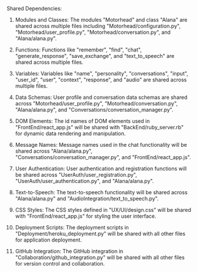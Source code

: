 Shared Dependencies:

1. Modules and Classes: The modules "Motorhead" and class "Alana" are shared across multiple files including "Motorhead/configuration.py", "Motorhead/user_profile.py", "Motorhead/conversation.py", and "Alana/alana.py". 

2. Functions: Functions like "remember", "find", "chat", "generate_response", "save_exchange", and "text_to_speech" are shared across multiple files.

3. Variables: Variables like "name", "personality", "conversations", "input", "user_id", "user", "context", "response", and "audio" are shared across multiple files.

4. Data Schemas: User profile and conversation data schemas are shared across "Motorhead/user_profile.py", "Motorhead/conversation.py", "Alana/alana.py", and "Conversations/conversation_manager.py".

5. DOM Elements: The id names of DOM elements used in "FrontEnd/react_app.js" will be shared with "BackEnd/ruby_server.rb" for dynamic data rendering and manipulation.

6. Message Names: Message names used in the chat functionality will be shared across "Alana/alana.py", "Conversations/conversation_manager.py", and "FrontEnd/react_app.js".

7. User Authentication: User authentication and registration functions will be shared across "UserAuth/user_registration.py", "UserAuth/user_authentication.py", and "Alana/alana.py".

8. Text-to-Speech: The text-to-speech functionality will be shared across "Alana/alana.py" and "AudioIntegration/text_to_speech.py".

9. CSS Styles: The CSS styles defined in "UX/UI/design.css" will be shared with "FrontEnd/react_app.js" for styling the user interface.

10. Deployment Scripts: The deployment scripts in "Deployment/heroku_deployment.py" will be shared with all other files for application deployment.

11. GitHub Integration: The GitHub integration in "Collaboration/github_integration.py" will be shared with all other files for version control and collaboration.